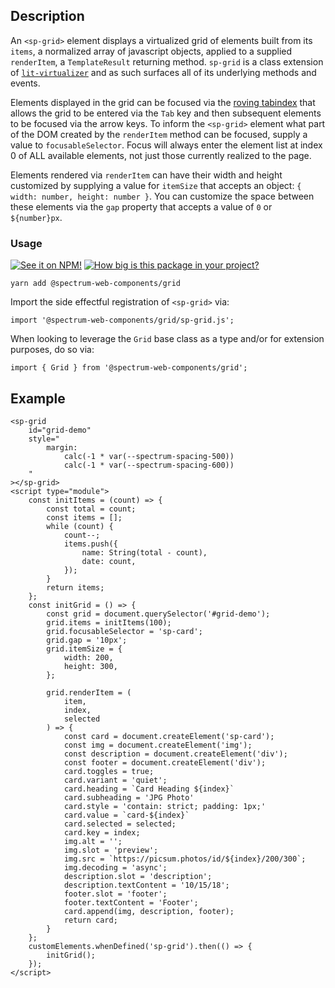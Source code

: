 ## Description

An `<sp-grid>` element displays a virtualized grid of elements built from its `items`, a normalized array of javascript objects, applied to a supplied `renderItem`, a `TemplateResult` returning method. `sp-grid` is a class extension of [`lit-virtualizer`](https://www.npmjs.com/package/@lit-labs/virtualizer/v/0.7.0-pre.2) and as such surfaces all of its underlying methods and events.

Elements displayed in the grid can be focused via the [roving tabindex](https://www.w3.org/TR/wai-aria-practices-1.2/#kbd_roving_tabindex) that allows the grid to be entered via the `Tab` key and then subsequent elements to be focused via the arrow keys. To inform the `<sp-grid>` element what part of the DOM created by the `renderItem` method can be focused, supply a value to `focusableSelector`. Focus will always enter the element list at index 0 of ALL available elements, not just those currently realized to the page.

Elements rendered via `renderItem` can have their width and height customized by supplying a value for `itemSize` that accepts an object: `{ width: number, height: number }`. You can customize the space between these elements via the `gap` property that accepts a value of `0` or `${number}px`.

### Usage

[![See it on NPM!](https://img.shields.io/npm/v/@spectrum-web-components/grid?style=for-the-badge)](https://www.npmjs.com/package/@spectrum-web-components/grid)
[![How big is this package in your project?](https://img.shields.io/bundlephobia/minzip/@spectrum-web-components/grid?style=for-the-badge)](https://bundlephobia.com/result?p=@spectrum-web-components/grid)

```
yarn add @spectrum-web-components/grid
```

Import the side effectful registration of `<sp-grid>` via:

```
import '@spectrum-web-components/grid/sp-grid.js';
```

When looking to leverage the `Grid` base class as a type and/or for extension purposes, do so via:

```
import { Grid } from '@spectrum-web-components/grid';
```

## Example

```html-live
<sp-grid
    id="grid-demo"
    style="
        margin:
            calc(-1 * var(--spectrum-spacing-500))
            calc(-1 * var(--spectrum-spacing-600))
    "
></sp-grid>
<script type="module">
    const initItems = (count) => {
        const total = count;
        const items = [];
        while (count) {
            count--;
            items.push({
                name: String(total - count),
                date: count,
            });
        }
        return items;
    };
    const initGrid = () => {
        const grid = document.querySelector('#grid-demo');
        grid.items = initItems(100);
        grid.focusableSelector = 'sp-card';
        grid.gap = '10px';
        grid.itemSize = {
            width: 200,
            height: 300,
        };

        grid.renderItem = (
            item,
            index,
            selected
        ) => {
            const card = document.createElement('sp-card');
            const img = document.createElement('img');
            const description = document.createElement('div');
            const footer = document.createElement('div');
            card.toggles = true;
            card.variant = 'quiet';
            card.heading = `Card Heading ${index}`
            card.subheading = 'JPG Photo'
            card.style = 'contain: strict; padding: 1px;'
            card.value = `card-${index}`
            card.selected = selected;
            card.key = index;
            img.alt = '';
            img.slot = 'preview';
            img.src = `https://picsum.photos/id/${index}/200/300`;
            img.decoding = 'async';
            description.slot = 'description';
            description.textContent = '10/15/18';
            footer.slot = 'footer';
            footer.textContent = 'Footer';
            card.append(img, description, footer);
            return card;
        }
    };
    customElements.whenDefined('sp-grid').then(() => {
        initGrid();
    });
</script>
```

<script type="module">
    const initItems = (count) => {
        const total = count;
        const items = [];
        while (count) {
            count--;
            items.push({
                name: String(total - count),
                date: count,
            });
        }
        return items;
    };
    const initGrid = () => {
        const grid = document.querySelector('#grid-demo');
        grid.items = initItems(100);
        grid.focusableSelector = 'sp-card';
        grid.gap = '10px';
        grid.itemSize = {
            width: 200,
            height: 300,
        };

        grid.renderItem = (
            item,
            index,
            selected
        ) => {
            const card = document.createElement('sp-card');
            const img = document.createElement('img');
            const description = document.createElement('div');
            const footer = document.createElement('div');
            card.toggles = true;
            card.variant = 'quiet';
            card.heading = `Card Heading ${index}`
            card.subheading = 'JPG Photo'
            card.style = 'contain: strict; padding: 1px;'
            card.value = `card-${index}`
            card.selected = selected;
            card.key = index;
            img.alt = '';
            img.slot = 'preview';
            img.src = `https://picsum.photos/id/${index}/200/300`;
            img.decoding = 'async';
            description.slot = 'description';
            description.textContent = '10/15/18';
            footer.slot = 'footer';
            footer.textContent = 'Footer';
            card.append(img, description, footer);
            return card;
        }
    };
    customElements.whenDefined('sp-grid').then(() => {
        initGrid();
    });
</script>
